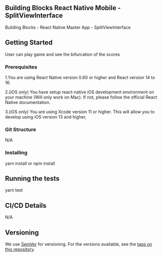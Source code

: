 ## Building Blocks React Native Mobile - SplitViewInterface

Building Blocks - React Native Master App - SplitViewInterface

## Getting Started
User can play game and see the bifurcation of the scores  

### Prerequisites
1.You are using React Native version 0.60 or higher and React version 14 to 16.

2.(iOS only) You have setup react-native iOS development environment on your machine (Will only work on Mac). If not, please follow the official React Native documentation.

3.(iOS only) You are using Xcode version 11 or higher. This will allow you to develop using iOS version 13 and higher,

### Git Structure
N/A

### Installing
yarn install or npm install

## Running the tests
yarn test

## CI/CD Details
N/A

## Versioning

We use [SemVer](http://semver.org/) for versioning. For the versions available, see the [tags on this repository](https://github.com/your/project/tags).
